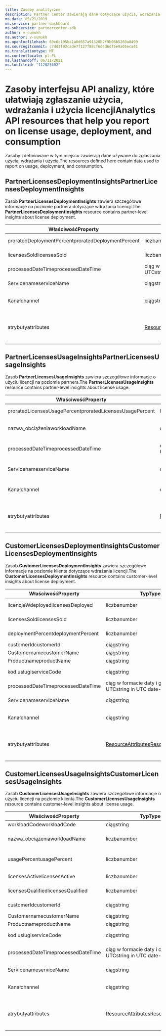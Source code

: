 ```yaml
---
title: Zasoby analityczne
description: Partner Center zawierają dane dotyczące użycia, wdrażania i użycia. Zawiera szczegółowe informacje na temat wdrażania i używania licencji przez partnerów i klientów.
ms.date: 05/21/2019
ms.service: partner-dashboard
ms.subservice: partnercenter-sdk
author: v-sumukh
ms.author: v-sumukh
ms.openlocfilehash: 69c6c195ba1a0d657a91320b2f9b08b5269a8499
ms.sourcegitcommit: c7dd3f92cade7f127f88cf6d4d6df5e9a05eca41
ms.translationtype: MT
ms.contentlocale: pl-PL
ms.lasthandoff: 06/11/2021
ms.locfileid: "112025602"
---
```

# <a name="analytics-api-resources-that-help-you-report-on-license-usage-deployment-and-consumption"></a><span data-ttu-id="0cd51-104">Zasoby interfejsu API analizy, które ułatwiają zgłaszanie użycia, wdrażania i użycia licencji</span><span class="sxs-lookup"><span data-stu-id="0cd51-104">Analytics API resources that help you report on license usage, deployment, and consumption</span></span>

<span data-ttu-id="0cd51-105">Zasoby zdefiniowane w tym miejscu zawierają dane używane do zgłaszania użycia, wdrażania i użycia.</span><span class="sxs-lookup"><span data-stu-id="0cd51-105">The resources defined here contain data used to report on usage, deployment, and consumption.</span></span>

## <a name="partnerlicensesdeploymentinsights"></a><span data-ttu-id="0cd51-106">PartnerLicensesDeploymentInsights</span><span class="sxs-lookup"><span data-stu-id="0cd51-106">PartnerLicensesDeploymentInsights</span></span>

<span data-ttu-id="0cd51-107">Zasób **PartnerLicensesDeploymentInsights** zawiera szczegółowe informacje na poziomie partnera dotyczące wdrażania licencji.</span><span class="sxs-lookup"><span data-stu-id="0cd51-107">The **PartnerLicensesDeploymentInsights** resource contains partner-level insights about license deployment.</span></span>

| <span data-ttu-id="0cd51-108">Właściwość</span><span class="sxs-lookup"><span data-stu-id="0cd51-108">Property</span></span>                  | <span data-ttu-id="0cd51-109">Typ</span><span class="sxs-lookup"><span data-stu-id="0cd51-109">Type</span></span>                                                           | <span data-ttu-id="0cd51-110">Opis</span><span class="sxs-lookup"><span data-stu-id="0cd51-110">Description</span></span>                                                                         |
|---------------------------|----------------------------------------------------------------|-------------------------------------------------------------------------------------|
| <span data-ttu-id="0cd51-111">proratedDeploymentPercent</span><span class="sxs-lookup"><span data-stu-id="0cd51-111">proratedDeploymentPercent</span></span> | <span data-ttu-id="0cd51-112">liczba</span><span class="sxs-lookup"><span data-stu-id="0cd51-112">number</span></span>                                                         | <span data-ttu-id="0cd51-113">Procent wdrożonych licencji.</span><span class="sxs-lookup"><span data-stu-id="0cd51-113">The percentage of licenses deployed.</span></span>                                                |
| <span data-ttu-id="0cd51-114">licensesSold</span><span class="sxs-lookup"><span data-stu-id="0cd51-114">licensesSold</span></span>              | <span data-ttu-id="0cd51-115">liczba</span><span class="sxs-lookup"><span data-stu-id="0cd51-115">number</span></span>                                                         | <span data-ttu-id="0cd51-116">Liczba sprzedanych licencji.</span><span class="sxs-lookup"><span data-stu-id="0cd51-116">The number of licenses sold.</span></span>                                                        |
| <span data-ttu-id="0cd51-117">processedDateTime</span><span class="sxs-lookup"><span data-stu-id="0cd51-117">processedDateTime</span></span>         | <span data-ttu-id="0cd51-118">ciąg w formacie daty i godzin UTC</span><span class="sxs-lookup"><span data-stu-id="0cd51-118">string in UTC date-time format</span></span>                                 | <span data-ttu-id="0cd51-119">Data i godzina zagregowania danych.</span><span class="sxs-lookup"><span data-stu-id="0cd51-119">The date and time when the data was aggregated.</span></span>                                     |
| <span data-ttu-id="0cd51-120">Servicename</span><span class="sxs-lookup"><span data-stu-id="0cd51-120">serviceName</span></span>               | <span data-ttu-id="0cd51-121">ciąg</span><span class="sxs-lookup"><span data-stu-id="0cd51-121">string</span></span>                                                         | <span data-ttu-id="0cd51-122">Nazwa usługi (na przykład: o365, crm).</span><span class="sxs-lookup"><span data-stu-id="0cd51-122">The service name (for example:  o365, crm).</span></span>                                                  |
| <span data-ttu-id="0cd51-123">Kanał</span><span class="sxs-lookup"><span data-stu-id="0cd51-123">channel</span></span>                   | <span data-ttu-id="0cd51-124">ciąg</span><span class="sxs-lookup"><span data-stu-id="0cd51-124">string</span></span>                                                         | <span data-ttu-id="0cd51-125">Nazwa kanału usługi (na przykład: odsprzedawca).</span><span class="sxs-lookup"><span data-stu-id="0cd51-125">The channel name of the service (for example:  reseller).</span></span>                                    |
| <span data-ttu-id="0cd51-126">atrybuty</span><span class="sxs-lookup"><span data-stu-id="0cd51-126">attributes</span></span>                | [<span data-ttu-id="0cd51-127">ResourceAttributes</span><span class="sxs-lookup"><span data-stu-id="0cd51-127">ResourceAttributes</span></span>](utility-resources.md#resourceattributes) | <span data-ttu-id="0cd51-128">Atrybuty metadanych.</span><span class="sxs-lookup"><span data-stu-id="0cd51-128">The metadata attributes.</span></span> <span data-ttu-id="0cd51-129">Obejmuje "objectType": "PartnerLicensesDeploymentInsights"</span><span class="sxs-lookup"><span data-stu-id="0cd51-129">Includes "objectType": "PartnerLicensesDeploymentInsights"</span></span> |

## <a name="partnerlicensesusageinsights"></a><span data-ttu-id="0cd51-130">PartnerLicensesUsageInsights</span><span class="sxs-lookup"><span data-stu-id="0cd51-130">PartnerLicensesUsageInsights</span></span>

<span data-ttu-id="0cd51-131">Zasób **PartnerLicensesUsageInsights** zawiera szczegółowe informacje o użyciu licencji na poziomie partnera.</span><span class="sxs-lookup"><span data-stu-id="0cd51-131">The **PartnerLicensesUsageInsights** resource contains partner-level insights about license usage.</span></span>

| <span data-ttu-id="0cd51-132">Właściwość</span><span class="sxs-lookup"><span data-stu-id="0cd51-132">Property</span></span>                     | <span data-ttu-id="0cd51-133">Typ</span><span class="sxs-lookup"><span data-stu-id="0cd51-133">Type</span></span>                                                           | <span data-ttu-id="0cd51-134">Opis</span><span class="sxs-lookup"><span data-stu-id="0cd51-134">Description</span></span>                                                                    |
|------------------------------|----------------------------------------------------------------|--------------------------------------------------------------------------------|
| <span data-ttu-id="0cd51-135">proratedLicensesUsagePercent</span><span class="sxs-lookup"><span data-stu-id="0cd51-135">proratedLicensesUsagePercent</span></span> | <span data-ttu-id="0cd51-136">liczba</span><span class="sxs-lookup"><span data-stu-id="0cd51-136">number</span></span>                                                         | <span data-ttu-id="0cd51-137">Procent wdrożonych licencji.</span><span class="sxs-lookup"><span data-stu-id="0cd51-137">The percentage of licenses deployed.</span></span>                                           |
| <span data-ttu-id="0cd51-138">nazwa_obciążenia</span><span class="sxs-lookup"><span data-stu-id="0cd51-138">workloadName</span></span>                 | <span data-ttu-id="0cd51-139">ciąg</span><span class="sxs-lookup"><span data-stu-id="0cd51-139">string</span></span>                                                         | <span data-ttu-id="0cd51-140">Nazwa obciążenia (na przykład: exchange).</span><span class="sxs-lookup"><span data-stu-id="0cd51-140">The workload name (for example:  exchange).</span></span>                                             |
| <span data-ttu-id="0cd51-141">processedDateTime</span><span class="sxs-lookup"><span data-stu-id="0cd51-141">processedDateTime</span></span>            | <span data-ttu-id="0cd51-142">ciąg w formacie daty i godzin UTC</span><span class="sxs-lookup"><span data-stu-id="0cd51-142">string in UTC date-time format</span></span>                                 | <span data-ttu-id="0cd51-143">Data i godzina zagregowania danych.</span><span class="sxs-lookup"><span data-stu-id="0cd51-143">The date and time when the data was aggregated.</span></span>                                |
| <span data-ttu-id="0cd51-144">Servicename</span><span class="sxs-lookup"><span data-stu-id="0cd51-144">serviceName</span></span>                  | <span data-ttu-id="0cd51-145">ciąg</span><span class="sxs-lookup"><span data-stu-id="0cd51-145">string</span></span>                                                         | <span data-ttu-id="0cd51-146">Nazwa usługi (na przykład: o365, crm).</span><span class="sxs-lookup"><span data-stu-id="0cd51-146">The service name (for example:  o365, crm).</span></span>                                             |
| <span data-ttu-id="0cd51-147">Kanał</span><span class="sxs-lookup"><span data-stu-id="0cd51-147">channel</span></span>                      | <span data-ttu-id="0cd51-148">ciąg</span><span class="sxs-lookup"><span data-stu-id="0cd51-148">string</span></span>                                                         | <span data-ttu-id="0cd51-149">Nazwa kanału usługi (na przykład: odsprzedawca).</span><span class="sxs-lookup"><span data-stu-id="0cd51-149">The channel name of the service (for example:  reseller).</span></span>                               |
| <span data-ttu-id="0cd51-150">atrybuty</span><span class="sxs-lookup"><span data-stu-id="0cd51-150">attributes</span></span>                   | [<span data-ttu-id="0cd51-151">ResourceAttributes</span><span class="sxs-lookup"><span data-stu-id="0cd51-151">ResourceAttributes</span></span>](utility-resources.md#resourceattributes) | <span data-ttu-id="0cd51-152">Atrybuty metadanych.</span><span class="sxs-lookup"><span data-stu-id="0cd51-152">The metadata attributes.</span></span> <span data-ttu-id="0cd51-153">Obejmuje "objectType": "PartnerLicensesUsageInsights"</span><span class="sxs-lookup"><span data-stu-id="0cd51-153">Includes "objectType": "PartnerLicensesUsageInsights"</span></span> |

## <a name="customerlicensesdeploymentinsights"></a><span data-ttu-id="0cd51-154">CustomerLicensesDeploymentInsights</span><span class="sxs-lookup"><span data-stu-id="0cd51-154">CustomerLicensesDeploymentInsights</span></span>

<span data-ttu-id="0cd51-155">Zasób **CustomerLicensesDeploymentInsights** zawiera szczegółowe informacje na poziomie klienta dotyczące wdrażania licencji.</span><span class="sxs-lookup"><span data-stu-id="0cd51-155">The **CustomerLicensesDeploymentInsights** resource contains customer-level insights about license deployment.</span></span>

| <span data-ttu-id="0cd51-156">Właściwość</span><span class="sxs-lookup"><span data-stu-id="0cd51-156">Property</span></span>          | <span data-ttu-id="0cd51-157">Typ</span><span class="sxs-lookup"><span data-stu-id="0cd51-157">Type</span></span>                                                           | <span data-ttu-id="0cd51-158">Opis</span><span class="sxs-lookup"><span data-stu-id="0cd51-158">Description</span></span>                                                                          |
|-------------------|----------------------------------------------------------------|--------------------------------------------------------------------------------------|
| <span data-ttu-id="0cd51-159">licencjeWdeployed</span><span class="sxs-lookup"><span data-stu-id="0cd51-159">licensesDeployed</span></span>  | <span data-ttu-id="0cd51-160">liczba</span><span class="sxs-lookup"><span data-stu-id="0cd51-160">number</span></span>                                                         | <span data-ttu-id="0cd51-161">Liczba wdrożonych licencji.</span><span class="sxs-lookup"><span data-stu-id="0cd51-161">The number of licenses deployed.</span></span>                                                     |
| <span data-ttu-id="0cd51-162">licensesSold</span><span class="sxs-lookup"><span data-stu-id="0cd51-162">licensesSold</span></span>      | <span data-ttu-id="0cd51-163">liczba</span><span class="sxs-lookup"><span data-stu-id="0cd51-163">number</span></span>                                                         | <span data-ttu-id="0cd51-164">Liczba sprzedanych licencji.</span><span class="sxs-lookup"><span data-stu-id="0cd51-164">The number of licenses sold.</span></span>                                                         |
| <span data-ttu-id="0cd51-165">deploymentPercent</span><span class="sxs-lookup"><span data-stu-id="0cd51-165">deploymentPercent</span></span> | <span data-ttu-id="0cd51-166">liczba</span><span class="sxs-lookup"><span data-stu-id="0cd51-166">number</span></span>                                                         | <span data-ttu-id="0cd51-167">Skorygowany procent wdrożonych licencji.</span><span class="sxs-lookup"><span data-stu-id="0cd51-167">The adjusted percentage of licenses deployed.</span></span>                                        |
| <span data-ttu-id="0cd51-168">customerId</span><span class="sxs-lookup"><span data-stu-id="0cd51-168">customerId</span></span>        | <span data-ttu-id="0cd51-169">ciąg</span><span class="sxs-lookup"><span data-stu-id="0cd51-169">string</span></span>                                                         | <span data-ttu-id="0cd51-170">Identyfikator klienta.</span><span class="sxs-lookup"><span data-stu-id="0cd51-170">The customer identifier.</span></span>                                                             |
| <span data-ttu-id="0cd51-171">Customername</span><span class="sxs-lookup"><span data-stu-id="0cd51-171">customerName</span></span>      | <span data-ttu-id="0cd51-172">ciąg</span><span class="sxs-lookup"><span data-stu-id="0cd51-172">string</span></span>                                                         | <span data-ttu-id="0cd51-173">Nazwa klienta.</span><span class="sxs-lookup"><span data-stu-id="0cd51-173">The customer name.</span></span>                                                                   |
| <span data-ttu-id="0cd51-174">Productname</span><span class="sxs-lookup"><span data-stu-id="0cd51-174">productName</span></span>       | <span data-ttu-id="0cd51-175">ciąg</span><span class="sxs-lookup"><span data-stu-id="0cd51-175">string</span></span>                                                         | <span data-ttu-id="0cd51-176">Nazwa produktu.</span><span class="sxs-lookup"><span data-stu-id="0cd51-176">The product name.</span></span>                                                                    |
| <span data-ttu-id="0cd51-177">kod usługi</span><span class="sxs-lookup"><span data-stu-id="0cd51-177">serviceCode</span></span>       | <span data-ttu-id="0cd51-178">ciąg</span><span class="sxs-lookup"><span data-stu-id="0cd51-178">string</span></span>                                                         | <span data-ttu-id="0cd51-179">Kod usługi licencji.</span><span class="sxs-lookup"><span data-stu-id="0cd51-179">The service code of the license.</span></span>                                                     |
| <span data-ttu-id="0cd51-180">processedDateTime</span><span class="sxs-lookup"><span data-stu-id="0cd51-180">processedDateTime</span></span> | <span data-ttu-id="0cd51-181">ciąg w formacie daty i godzin UTC</span><span class="sxs-lookup"><span data-stu-id="0cd51-181">string in UTC date-time format</span></span>                                 | <span data-ttu-id="0cd51-182">Data i godzina zagregowania danych.</span><span class="sxs-lookup"><span data-stu-id="0cd51-182">The date and time when the data was aggregated.</span></span>                                      |
| <span data-ttu-id="0cd51-183">Servicename</span><span class="sxs-lookup"><span data-stu-id="0cd51-183">serviceName</span></span>       | <span data-ttu-id="0cd51-184">ciąg</span><span class="sxs-lookup"><span data-stu-id="0cd51-184">string</span></span>                                                         | <span data-ttu-id="0cd51-185">Nazwa usługi (na przykład: o365, crm).</span><span class="sxs-lookup"><span data-stu-id="0cd51-185">The service name (for example:  o365, crm).</span></span>                                                   |
| <span data-ttu-id="0cd51-186">Kanał</span><span class="sxs-lookup"><span data-stu-id="0cd51-186">channel</span></span>           | <span data-ttu-id="0cd51-187">ciąg</span><span class="sxs-lookup"><span data-stu-id="0cd51-187">string</span></span>                                                         | <span data-ttu-id="0cd51-188">Nazwa kanału usługi (na przykład: odsprzedawca).</span><span class="sxs-lookup"><span data-stu-id="0cd51-188">The channel name of the service (for example:  reseller).</span></span>                                     |
| <span data-ttu-id="0cd51-189">atrybuty</span><span class="sxs-lookup"><span data-stu-id="0cd51-189">attributes</span></span>        | [<span data-ttu-id="0cd51-190">ResourceAttributes</span><span class="sxs-lookup"><span data-stu-id="0cd51-190">ResourceAttributes</span></span>](utility-resources.md#resourceattributes) | <span data-ttu-id="0cd51-191">Atrybuty metadanych.</span><span class="sxs-lookup"><span data-stu-id="0cd51-191">The metadata attributes.</span></span> <span data-ttu-id="0cd51-192">Obejmuje "objectType": "CustomerLicensesDeploymentInsights"</span><span class="sxs-lookup"><span data-stu-id="0cd51-192">Includes "objectType": "CustomerLicensesDeploymentInsights"</span></span> |

## <a name="customerlicensesusageinsights"></a><span data-ttu-id="0cd51-193">CustomerLicensesUsageInsights</span><span class="sxs-lookup"><span data-stu-id="0cd51-193">CustomerLicensesUsageInsights</span></span>

<span data-ttu-id="0cd51-194">Zasób **CustomerLicensesUsageInsights** zawiera szczegółowe informacje o użyciu licencji na poziomie klienta.</span><span class="sxs-lookup"><span data-stu-id="0cd51-194">The **CustomerLicensesUsageInsights** resource contains customer-level insights about license usage.</span></span>

| <span data-ttu-id="0cd51-195">Właściwość</span><span class="sxs-lookup"><span data-stu-id="0cd51-195">Property</span></span>          | <span data-ttu-id="0cd51-196">Typ</span><span class="sxs-lookup"><span data-stu-id="0cd51-196">Type</span></span>                                                           | <span data-ttu-id="0cd51-197">Opis</span><span class="sxs-lookup"><span data-stu-id="0cd51-197">Description</span></span>                                                                     |
|-------------------|----------------------------------------------------------------|---------------------------------------------------------------------------------|
| <span data-ttu-id="0cd51-198">workloadCode</span><span class="sxs-lookup"><span data-stu-id="0cd51-198">workloadCode</span></span>      | <span data-ttu-id="0cd51-199">ciąg</span><span class="sxs-lookup"><span data-stu-id="0cd51-199">string</span></span>                                                         | <span data-ttu-id="0cd51-200">Kod obciążenia.</span><span class="sxs-lookup"><span data-stu-id="0cd51-200">The workload code.</span></span>                                                              |
| <span data-ttu-id="0cd51-201">nazwa_obciążenia</span><span class="sxs-lookup"><span data-stu-id="0cd51-201">workloadName</span></span>      | <span data-ttu-id="0cd51-202">liczba</span><span class="sxs-lookup"><span data-stu-id="0cd51-202">number</span></span>                                                         | <span data-ttu-id="0cd51-203">Nazwa obciążenia (na przykład: Exchange).</span><span class="sxs-lookup"><span data-stu-id="0cd51-203">The workload name (for example:  Exchange).</span></span>                                              |
| <span data-ttu-id="0cd51-204">usagePercent</span><span class="sxs-lookup"><span data-stu-id="0cd51-204">usagePercent</span></span>      | <span data-ttu-id="0cd51-205">liczba</span><span class="sxs-lookup"><span data-stu-id="0cd51-205">number</span></span>                                                         | <span data-ttu-id="0cd51-206">Skorygowany procent używanych licencji.</span><span class="sxs-lookup"><span data-stu-id="0cd51-206">The adjusted percentage of licenses used.</span></span>                                       |
| <span data-ttu-id="0cd51-207">licensesActive</span><span class="sxs-lookup"><span data-stu-id="0cd51-207">licensesActive</span></span>    | <span data-ttu-id="0cd51-208">liczba</span><span class="sxs-lookup"><span data-stu-id="0cd51-208">number</span></span>                                                         | <span data-ttu-id="0cd51-209">Liczba aktywnych licencji.</span><span class="sxs-lookup"><span data-stu-id="0cd51-209">The number of active licenses.</span></span>                                                  |
| <span data-ttu-id="0cd51-210">licensesQualified</span><span class="sxs-lookup"><span data-stu-id="0cd51-210">licensesQualified</span></span> | <span data-ttu-id="0cd51-211">liczba</span><span class="sxs-lookup"><span data-stu-id="0cd51-211">number</span></span>                                                         | <span data-ttu-id="0cd51-212">Liczba kwalifikowanych licencji.</span><span class="sxs-lookup"><span data-stu-id="0cd51-212">The number of qualified licenses.</span></span>                                               |
| <span data-ttu-id="0cd51-213">customerId</span><span class="sxs-lookup"><span data-stu-id="0cd51-213">customerId</span></span>        | <span data-ttu-id="0cd51-214">ciąg</span><span class="sxs-lookup"><span data-stu-id="0cd51-214">string</span></span>                                                         | <span data-ttu-id="0cd51-215">Identyfikator klienta.</span><span class="sxs-lookup"><span data-stu-id="0cd51-215">The customer identifier.</span></span>                                                        |
| <span data-ttu-id="0cd51-216">Customername</span><span class="sxs-lookup"><span data-stu-id="0cd51-216">customerName</span></span>      | <span data-ttu-id="0cd51-217">ciąg</span><span class="sxs-lookup"><span data-stu-id="0cd51-217">string</span></span>                                                         | <span data-ttu-id="0cd51-218">Nazwa klienta.</span><span class="sxs-lookup"><span data-stu-id="0cd51-218">The customer name.</span></span>                                                              |
| <span data-ttu-id="0cd51-219">Productname</span><span class="sxs-lookup"><span data-stu-id="0cd51-219">productName</span></span>       | <span data-ttu-id="0cd51-220">ciąg</span><span class="sxs-lookup"><span data-stu-id="0cd51-220">string</span></span>                                                         | <span data-ttu-id="0cd51-221">Nazwa produktu.</span><span class="sxs-lookup"><span data-stu-id="0cd51-221">The product name.</span></span>                                                               |
| <span data-ttu-id="0cd51-222">kod usługi</span><span class="sxs-lookup"><span data-stu-id="0cd51-222">serviceCode</span></span>       | <span data-ttu-id="0cd51-223">ciąg</span><span class="sxs-lookup"><span data-stu-id="0cd51-223">string</span></span>                                                         | <span data-ttu-id="0cd51-224">Kod usługi licencji.</span><span class="sxs-lookup"><span data-stu-id="0cd51-224">The service code of the license.</span></span>                                                |
| <span data-ttu-id="0cd51-225">processedDateTime</span><span class="sxs-lookup"><span data-stu-id="0cd51-225">processedDateTime</span></span> | <span data-ttu-id="0cd51-226">ciąg w formacie daty i czasu UTC</span><span class="sxs-lookup"><span data-stu-id="0cd51-226">string in UTC date-time format</span></span>                                 | <span data-ttu-id="0cd51-227">Data i godzina zagregowania danych.</span><span class="sxs-lookup"><span data-stu-id="0cd51-227">The date and time when the data was aggregated.</span></span>                                 |
| <span data-ttu-id="0cd51-228">Servicename</span><span class="sxs-lookup"><span data-stu-id="0cd51-228">serviceName</span></span>       | <span data-ttu-id="0cd51-229">ciąg</span><span class="sxs-lookup"><span data-stu-id="0cd51-229">string</span></span>                                                         | <span data-ttu-id="0cd51-230">Nazwa usługi (na przykład: o365, crm).</span><span class="sxs-lookup"><span data-stu-id="0cd51-230">The service name (for example:  o365, crm).</span></span>                                              |
| <span data-ttu-id="0cd51-231">Kanał</span><span class="sxs-lookup"><span data-stu-id="0cd51-231">channel</span></span>           | <span data-ttu-id="0cd51-232">ciąg</span><span class="sxs-lookup"><span data-stu-id="0cd51-232">string</span></span>                                                         | <span data-ttu-id="0cd51-233">Nazwa kanału usługi (na przykład: odsprzedawca).</span><span class="sxs-lookup"><span data-stu-id="0cd51-233">The channel name of the service (for example:  reseller).</span></span>                                |
| <span data-ttu-id="0cd51-234">atrybuty</span><span class="sxs-lookup"><span data-stu-id="0cd51-234">attributes</span></span>        | [<span data-ttu-id="0cd51-235">ResourceAttributes</span><span class="sxs-lookup"><span data-stu-id="0cd51-235">ResourceAttributes</span></span>](utility-resources.md#resourceattributes) | <span data-ttu-id="0cd51-236">Atrybuty metadanych.</span><span class="sxs-lookup"><span data-stu-id="0cd51-236">The metadata attributes.</span></span> <span data-ttu-id="0cd51-237">Obejmuje "objectType": "CustomerLicensesUsageInsights"</span><span class="sxs-lookup"><span data-stu-id="0cd51-237">Includes "objectType": "CustomerLicensesUsageInsights"</span></span> |